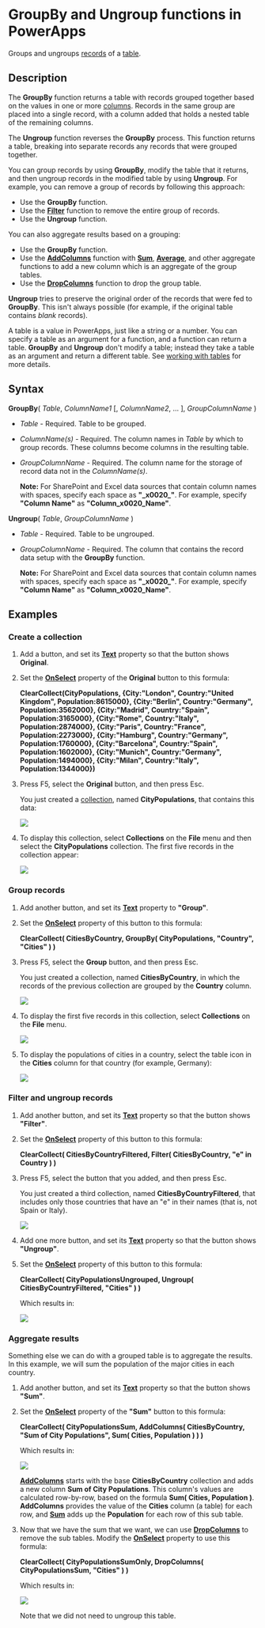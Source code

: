 <properties
	pageTitle="GroupBy and Ungroup functions | Microsoft PowerApps"
	description="Reference information, including syntax and examples, for the GroupBy and Ungroup functions in PowerApps"
	services=""
	suite="powerapps"
	documentationCenter="na"
	authors="gregli-msft"
	manager="anneta"
	editor=""
	tags=""/>

<tags
   ms.service="powerapps"
   ms.devlang="na"
   ms.topic="article"
   ms.tgt_pltfrm="na"
   ms.workload="na"
   ms.date="04/26/2016"
   ms.author="gregli"/>

# GroupBy and Ungroup functions in PowerApps #

Groups and ungroups [records](../working-with-tables.md#records) of a [table](../working-with-tables.md).

## Description ##

The **GroupBy** function returns a table with records grouped together based on the values in one or more [columns](../working-with-tables.md#columns). Records in the same group are placed into a single record, with a column added that holds a nested table of the remaining columns.   

The **Ungroup** function reverses the **GroupBy** process. This function returns a table, breaking into separate records any records that were grouped together.

You can group records by using **GroupBy**, modify the table that it returns, and then ungroup records in the modified table by using **Ungroup**. For example, you can remove a group of records by following this approach:

- Use the **GroupBy** function.
- Use the **[Filter](function-filter-lookup.md)** function to remove the entire group of records.
- Use the **Ungroup** function.  

You can also aggregate results based on a grouping:

- Use the **GroupBy** function.
- Use the **[AddColumns](function-table-shaping.md)** function with **[Sum](function-aggregates.md)**, **[Average](function-aggregates.md)**, and other aggregate functions to add a new column which is an aggregate of the group tables.
- Use the **[DropColumns](function-table-shaping.md)** function to drop the group table.

**Ungroup** tries to preserve the original order of the records that were fed to **GroupBy**.  This isn't always possible (for example, if the original table contains *blank* records).

A table is a value in PowerApps, just like a string or a number. You can specify a table as an argument for a function, and a function can return a table. **GroupBy** and **Ungroup** don't modify a table; instead they take a table as an argument and return a different table. See [working with tables](../working-with-tables.md) for more details.

## Syntax ##

**GroupBy**( *Table*, *ColumnName1* [, *ColumnName2*, ... ], *GroupColumnName* )

- *Table* - Required. Table to be grouped.
- *ColumnName(s)* - Required.  The column names in *Table* by which to group records.  These columns become columns in the resulting table.
- *GroupColumnName* - Required.  The column name for the storage of record data not in the *ColumnName(s)*.

	**Note:** For SharePoint and Excel data sources that contain column names with spaces, specify each space as **"\_x0020\_"**. For example, specify **"Column Name"** as **"Column_x0020_Name"**.

**Ungroup**( *Table*, *GroupColumnName* )

- *Table* - Required. Table to be ungrouped.
- *GroupColumnName* - Required. The column that contains the record data setup with the **GroupBy** function.

	**Note:** For SharePoint and Excel data sources that contain column names with spaces, specify each space as **"\_x0020\_"**. For example, specify **"Column Name"** as **"Column_x0020_Name"**.

## Examples ##

### Create a collection ###

1. Add a button, and set its **[Text](../controls/properties-core.md)** property so that the button shows **Original**.

1. Set the **[OnSelect](../controls/properties-core.md)** property of the **Original** button to this formula:

	**ClearCollect(CityPopulations, {City:"London", Country:"United Kingdom", Population:8615000}, {City:"Berlin", Country:"Germany", Population:3562000}, {City:"Madrid", Country:"Spain", Population:3165000}, {City:"Rome", Country:"Italy", Population:2874000}, {City:"Paris", Country:"France", Population:2273000}, {City:"Hamburg", Country:"Germany", Population:1760000}, {City:"Barcelona", Country:"Spain", Population:1602000}, {City:"Munich", Country:"Germany", Population:1494000}, {City:"Milan", Country:"Italy", Population:1344000})**

1. Press F5, select the **Original** button, and then press Esc.

	You just created a [collection](../working-with-data-sources.md#collections), named **CityPopulations**, that contains this data:

	![](media/function-groupby/cities.png)

1. To display this collection, select **Collections** on the **File** menu and then select the **CityPopulations** collection.  The first five records in the collection appear:

	![](media/function-groupby/citypopulations-collection.png)

### Group records ###

1. Add another button, and set its **[Text](../controls/properties-core.md)** property to **"Group"**.

1. Set the **[OnSelect](../controls/properties-core.md)** property of this button to this formula:

	**ClearCollect( CitiesByCountry, GroupBy( CityPopulations, "Country", "Cities" ) )**

1. Press F5, select the **Group** button, and then press Esc.

	You just created a collection, named **CitiesByCountry**, in which the records of the previous collection are grouped by the **Country** column.

	![](media/function-groupby/cities-grouped.png)

1. To display the first five records in this collection, select **Collections** on the **File** menu.

	![](media/function-groupby/citiesbycountry-collection.png)

1. To display the populations of cities in a country, select the table icon in the **Cities** column for that country (for example, Germany):

	![](media/function-groupby/population-germany.png)

### Filter and ungroup records ###

1. Add another button, and set its **[Text](../controls/properties-core.md)** property so that the button shows **"Filter"**.

1. Set the **[OnSelect](../controls/properties-core.md)** property of this button to this formula:

	**ClearCollect( CitiesByCountryFiltered, Filter( CitiesByCountry, "e" in Country ) )**

1. Press F5, select the button that you added, and then press Esc.

	You just created a third collection, named **CitiesByCountryFiltered**, that includes only those countries that have an "e" in their names (that is, not Spain or Italy).

	![](media/function-groupby/cities-grouped-hase.png)

1. Add one more button, and set its **[Text](../controls/properties-core.md)** property so that the button shows **"Ungroup"**.

1. Set the **[OnSelect](../controls/properties-core.md)** property of this button to this formula:

	**ClearCollect( CityPopulationsUngrouped, Ungroup( CitiesByCountryFiltered, "Cities" ) )**

	Which results in:

	![](media/function-groupby/cities-hase.png)

### Aggregate results ###

Something else we can do with a grouped table is to aggregate the results.  In this example, we will sum the population of the major cities in each country.

1. Add another button, and set its **[Text](../controls/properties-core.md)** property so that the button shows **"Sum"**.

2. Set the **[OnSelect](../controls/properties-core.md)** property of the **"Sum"** button to this formula:

	**ClearCollect( CityPopulationsSum, AddColumns( CitiesByCountry, "Sum of City Populations", Sum( Cities, Population ) ) )**

	Which results in:

	![](media/function-groupby/cities-sum.png)

	**[AddColumns](function-table-shaping.md)** starts with the base **CitiesByCountry** collection and adds a new column **Sum of City Populations**.  This column's values are calculated row-by-row, based on the formula **Sum( Cities, Population )**.  **AddColumns** provides the value of the **Cities** column (a table) for each row, and **[Sum](function-aggregates.md)** adds up the **Population** for each row of this sub table.

3. Now that we have the sum that we want, we can use **[DropColumns](function-table-shaping.md)** to remove the sub tables.  Modify the **[OnSelect](../controls/properties-core.md)** property to use this formula:

	**ClearCollect( CityPopulationsSumOnly, DropColumns( CityPopulationsSum, "Cities" ) )**

	Which results in:

	![](media/function-groupby/cities-sum-drop-cities.png)

	Note that we did not need to ungroup this table.
